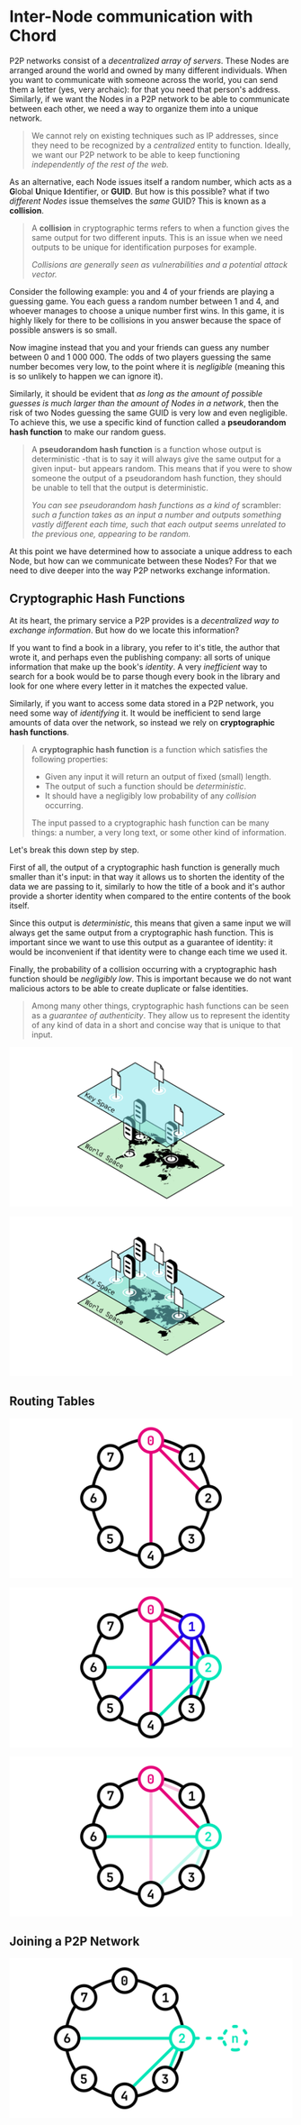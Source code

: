 # Inter-Node communication with Chord

P2P networks consist of a _decentralized array of servers_. These Nodes are arranged around the world and owned by many different individuals. When you want to communicate with someone across the world, you can send them a letter (yes, very archaic): for that you need that person's address. Similarly, if we want the Nodes in a P2P network to be able to communicate between each other, we need a way to organize them into a unique network.

> We cannot rely on existing techniques such as IP addresses, since they need to be recognized by a _centralized_ entity to function. Ideally, we want our P2P network to be able to keep functioning _independently of the rest of the web._

As an alternative, each Node issues itself a random number, which acts as a **G**lobal **U**nique **I**dentifier, or **GUID**. But how is this possible? what if two _different Nodes_ issue themselves the _same_ GUID? This is known as a **collision**.

> A **collision** in cryptographic terms refers to when a function gives the same output for two different inputs. This is an issue when we need outputs to be unique for identification purposes for example.
>
> _Collisions are generally seen as vulnerabilities and a potential attack vector._

Consider the following example: you and 4 of your friends are playing a guessing game. You each guess a random number between 1 and 4, and whoever manages to choose a unique number first wins. In this game, it is highly likely for there to be collisions in you answer because the space of possible answers is so small.

Now imagine instead that you and your friends can guess any number between 0 and 1 000 000. The odds of two players guessing the same number becomes very low, to the point where it is _negligible_ (meaning this is so unlikely to happen we can ignore it).

Similarly, it should be evident that _as long as the amount of possible guesses is much larger than the amount of Nodes in a network_, then the risk of two Nodes guessing the same GUID is very low and even negligible. To achieve this, we use a specific kind of function called a **pseudorandom hash function** to make our random guess.

> A **pseudorandom hash function** is a function whose output is deterministic -that is to say it will always give the same output for a given input- but appears random. This means that if you were to show someone the output of a pseudorandom hash function, they should be unable to tell that the output is deterministic.
>
> _You can see pseudorandom hash functions as a kind of_ scrambler: _such a function takes as an input a number and outputs something vastly different each time, such that each output seems unrelated to the previous one, appearing to be random._

At this point we have determined how to associate a unique address to each Node, but how can we communicate between these Nodes? For that we need to dive deeper into the way P2P networks exchange information.

## Cryptographic Hash Functions

At its heart, the primary service a P2P provides is a _decentralized way to exchange information_. But how do we locate this information?

If you want to find a book in a library, you refer to it's title, the author that wrote it, and perhaps even the publishing company: all sorts of unique information that make up the book's _identity_. A very _inefficient_ way to search for a book would be to parse though every book in the library and look for one where every letter in it matches the expected value.

Similarly, if you want to access some data stored in a P2P network, you need some way of _identifying_ it. It would be inefficient to send large amounts of data over the network, so instead we rely on **cryptographic hash functions**.

> A **cryptographic hash function** is a function which satisfies the following properties:
>
> - Given any input it will return an output of fixed (small) length.
> - The output of such a function should be _deterministic_.
> - It should have a negligibly low probability of any _collision_ occurring.
>
> The input passed to a cryptographic hash function can be many things: a number, a very long text, or some other kind of information.

Let's break this down step by step.

First of all, the output of a cryptographic hash function is generally much smaller than it's input: in that way it allows us to shorten the identity of the data we are passing to it, similarly to how the title of a book and it's author provide a shorter identity when compared to the entire contents of the book itself.

Since this output is _deterministic_, this means that given a same input we will always get the same output from a cryptographic hash function. This is important since we want to use this output as a guarantee of identity: it would be inconvenient if that identity were to change each time we used it.

Finally, the probability of a collision occurring with a cryptographic hash function should be _negligibly low_. This is important because we do not want malicious actors to be able to create duplicate or false identities.

> Among many other things, cryptographic hash functions can be seen as a _guarantee of authenticity_. They allow us to represent the identity of any kind of data in a short and concise way that is unique to that input.

![Keyspace and Worldspace](./res/vector/p2p/keyspace1.png)

![Servers in keyspace](./res/vector/p2p/keyspace2.png)

## Routing Tables

![](./res/vector/p2p/chord1.png)

![](./res/vector/p2p/chord2.png)

![](./res/vector/p2p/chord4.png)

## Joining a P2P Network

![](./res/vector/p2p/chord5.png)
